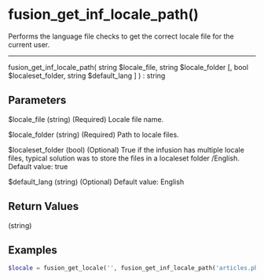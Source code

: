 # fusion_get_inf_locale_path()

Performs the language file checks to get the correct locale file for the current user.

---

fusion_get_inf_locale_path( string $locale_file, string $locale_folder [, bool $localeset_folder, string $default_lang ] ) : string

## Parameters

$locale_file (string) (Required) Locale file name.

$locale_folder (string) (Required) Path to locale files.

$localeset_folder (bool) (Optional) True if the infusion has multiple locale files, typical solution was to store the files in a localeset folder /English. Default value: true

$default_lang (string) (Optional) Default value: English

## Return Values

(string)

## Examples

```php
$locale = fusion_get_locale('', fusion_get_inf_locale_path('articles.php', INFUSIONS.'articles/locale/'));
```
